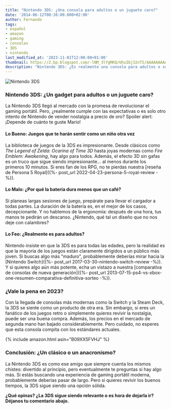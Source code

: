 ```yaml
---
title: "Nintendo 3DS: ¿Una consola para adultos o un juguete caro?"
date: '2014-06-12T00:38:00.000+02:00'
author: Fernando
tags:
- español
- amazon
- gaming
- consolas
- 3DS
- nintendo
last_modified_at: '2023-11-01T12:00:00+01:00'
thumbnail: https://2.bp.blogspot.com/-lNM_3lYgMKQ/UhuIbj32nTI/AAAAAAAAAaA/JjCMlAbpOPA/s72-c/IMG_20130826_184238.jpg
description: "Nintendo 3DS: ¿Es realmente una consola para adultos o solo un juguete caro? Descubre nuestra crítica completa y decide si vale la pena."
---
```


![Nintendo 3DS](https://2.bp.blogspot.com/-lNM_3lYgMKQ/UhuIbj32nTI/AAAAAAAAAaA/JjCMlAbpOPA/s1600/IMG_20130826_184238.jpg)

### Nintendo 3DS: ¿Un gadget para adultos o un juguete caro?

La Nintendo 3DS llegó al mercado con la promesa de revolucionar el gaming portátil. Pero, ¿realmente cumple con las expectativas o es solo otro intento de Nintendo de vender nostalgia a precio de oro? Spoiler alert: ¡Depende de cuánto te guste Mario!

#### Lo Bueno: Juegos que te harán sentir como un niño otra vez

La biblioteca de juegos de la 3DS es impresionante. Desde clásicos como *The Legend of Zelda: Ocarina of Time 3D* hasta joyas modernas como *Fire Emblem: Awakening*, hay algo para todos. Además, el efecto 3D sin gafas es un truco que sigue siendo impresionante... al menos durante los primeros 10 minutos. Si eres fan de los RPG, no te pierdas nuestra [reseña de Persona 5 Royal]({%- post_url 2022-04-23-persona-5-royal-review -%}).

#### Lo Malo: ¿Por qué la batería dura menos que un café?

Si planeas largas sesiones de juego, prepárate para llevar el cargador a todas partes. La duración de la batería es, en el mejor de los casos, decepcionante. Y no hablemos de la ergonomía: después de una hora, tus manos te pedirán un descanso. ¿Nintendo, qué tal un diseño que no nos deje con calambres?

#### Lo Feo: ¿Realmente es para adultos?

Nintendo insiste en que la 3DS es para todas las edades, pero la realidad es que la mayoría de los juegos están claramente dirigidos a un público más joven. Si buscas algo más "maduro", probablemente deberías mirar hacia la [Nintendo Switch]({%- post_url 2017-03-30-nintendo-switch-review -%}). Y si quieres algo aún más potente, echa un vistazo a nuestra [comparativa de consolas de nueva generación]({%- post_url 2013-07-15-ps4-vs-xbox-one-resumen-comparativa-definitiva-sorteo -%}).

### ¿Vale la pena en 2023?

Con la llegada de consolas más modernas como la Switch y la Steam Deck, la 3DS se siente como un producto de otra era. Sin embargo, si eres un fanático de los juegos retro o simplemente quieres revivir la nostalgia, puede ser una buena compra. Además, los precios en el mercado de segunda mano han bajado considerablemente. Pero cuidado, no esperes que esta consola compita con los estándares actuales.

{% include amazon.html asin="B09XX5FVHJ" %}

### Conclusión: ¿Un clásico o un anacronismo?

La Nintendo 3DS es como ese amigo que siempre cuenta los mismos chistes: divertido al principio, pero eventualmente te preguntas si hay algo más. Si estás buscando una experiencia de gaming portátil moderna, probablemente deberías pasar de largo. Pero si quieres revivir los buenos tiempos, la 3DS sigue siendo una opción sólida.

**¿Qué opinas? ¿La 3DS sigue siendo relevante o es hora de dejarla ir? Déjanos tu comentario abajo.**
